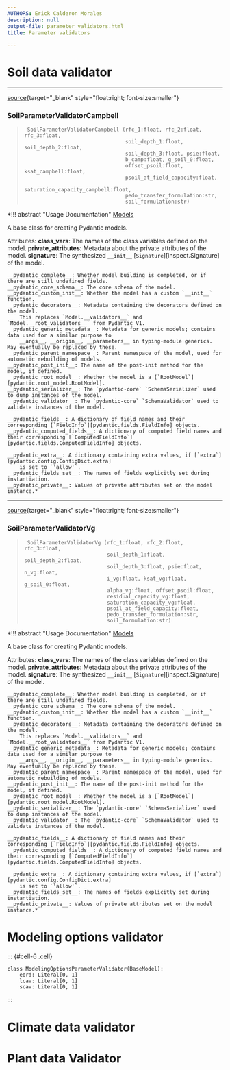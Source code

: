 ```yaml
---
AUTHORS: Erick Calderon Morales
description: null
output-file: parameter_validators.html
title: Parameter validators

---
```



<!-- WARNING: THIS FILE WAS AUTOGENERATED! DO NOT EDIT! -->

# Soil data validator

---

[source](https://github.com/ecamo19/pysureau/blob/master/pysureau/data_and_parameter_validators.py#L33){target="_blank" style="float:right; font-size:smaller"}

### SoilParameterValidatorCampbell

>      SoilParameterValidatorCampbell (rfc_1:float, rfc_2:float, rfc_3:float,
>                                      soil_depth_1:float, soil_depth_2:float,
>                                      soil_depth_3:float, psie:float,
>                                      b_camp:float, g_soil_0:float,
>                                      offset_psoil:float, ksat_campbell:float,
>                                      psoil_at_field_capacity:float,
>                                      saturation_capacity_campbell:float,
>                                      pedo_transfer_formulation:str,
>                                      soil_formulation:str)

*!!! abstract "Usage Documentation"
    [Models](../concepts/models.md)

A base class for creating Pydantic models.

Attributes:
    __class_vars__: The names of the class variables defined on the model.
    __private_attributes__: Metadata about the private attributes of the model.
    __signature__: The synthesized `__init__` [`Signature`][inspect.Signature] of the model.

    __pydantic_complete__: Whether model building is completed, or if there are still undefined fields.
    __pydantic_core_schema__: The core schema of the model.
    __pydantic_custom_init__: Whether the model has a custom `__init__` function.
    __pydantic_decorators__: Metadata containing the decorators defined on the model.
        This replaces `Model.__validators__` and `Model.__root_validators__` from Pydantic V1.
    __pydantic_generic_metadata__: Metadata for generic models; contains data used for a similar purpose to
        __args__, __origin__, __parameters__ in typing-module generics. May eventually be replaced by these.
    __pydantic_parent_namespace__: Parent namespace of the model, used for automatic rebuilding of models.
    __pydantic_post_init__: The name of the post-init method for the model, if defined.
    __pydantic_root_model__: Whether the model is a [`RootModel`][pydantic.root_model.RootModel].
    __pydantic_serializer__: The `pydantic-core` `SchemaSerializer` used to dump instances of the model.
    __pydantic_validator__: The `pydantic-core` `SchemaValidator` used to validate instances of the model.

    __pydantic_fields__: A dictionary of field names and their corresponding [`FieldInfo`][pydantic.fields.FieldInfo] objects.
    __pydantic_computed_fields__: A dictionary of computed field names and their corresponding [`ComputedFieldInfo`][pydantic.fields.ComputedFieldInfo] objects.

    __pydantic_extra__: A dictionary containing extra values, if [`extra`][pydantic.config.ConfigDict.extra]
        is set to `'allow'`.
    __pydantic_fields_set__: The names of fields explicitly set during instantiation.
    __pydantic_private__: Values of private attributes set on the model instance.*


---

[source](https://github.com/ecamo19/pysureau/blob/master/pysureau/data_and_parameter_validators.py#L53){target="_blank" style="float:right; font-size:smaller"}

### SoilParameterValidatorVg

>      SoilParameterValidatorVg (rfc_1:float, rfc_2:float, rfc_3:float,
>                                soil_depth_1:float, soil_depth_2:float,
>                                soil_depth_3:float, psie:float, n_vg:float,
>                                i_vg:float, ksat_vg:float, g_soil_0:float,
>                                alpha_vg:float, offset_psoil:float,
>                                residual_capacity_vg:float,
>                                saturation_capacity_vg:float,
>                                psoil_at_field_capacity:float,
>                                pedo_transfer_formulation:str,
>                                soil_formulation:str)

*!!! abstract "Usage Documentation"
    [Models](../concepts/models.md)

A base class for creating Pydantic models.

Attributes:
    __class_vars__: The names of the class variables defined on the model.
    __private_attributes__: Metadata about the private attributes of the model.
    __signature__: The synthesized `__init__` [`Signature`][inspect.Signature] of the model.

    __pydantic_complete__: Whether model building is completed, or if there are still undefined fields.
    __pydantic_core_schema__: The core schema of the model.
    __pydantic_custom_init__: Whether the model has a custom `__init__` function.
    __pydantic_decorators__: Metadata containing the decorators defined on the model.
        This replaces `Model.__validators__` and `Model.__root_validators__` from Pydantic V1.
    __pydantic_generic_metadata__: Metadata for generic models; contains data used for a similar purpose to
        __args__, __origin__, __parameters__ in typing-module generics. May eventually be replaced by these.
    __pydantic_parent_namespace__: Parent namespace of the model, used for automatic rebuilding of models.
    __pydantic_post_init__: The name of the post-init method for the model, if defined.
    __pydantic_root_model__: Whether the model is a [`RootModel`][pydantic.root_model.RootModel].
    __pydantic_serializer__: The `pydantic-core` `SchemaSerializer` used to dump instances of the model.
    __pydantic_validator__: The `pydantic-core` `SchemaValidator` used to validate instances of the model.

    __pydantic_fields__: A dictionary of field names and their corresponding [`FieldInfo`][pydantic.fields.FieldInfo] objects.
    __pydantic_computed_fields__: A dictionary of computed field names and their corresponding [`ComputedFieldInfo`][pydantic.fields.ComputedFieldInfo] objects.

    __pydantic_extra__: A dictionary containing extra values, if [`extra`][pydantic.config.ConfigDict.extra]
        is set to `'allow'`.
    __pydantic_fields_set__: The names of fields explicitly set during instantiation.
    __pydantic_private__: Values of private attributes set on the model instance.*


# Modeling options validator

::: {#cell-6 .cell}
``` {.python .cell-code}
class ModelingOptionsParameterValidator(BaseModel):
    eord: Literal[0, 1]
    lcav: Literal[0, 1]
    scav: Literal[0, 1]
```
:::


# Climate data validator

# Plant data Validator

